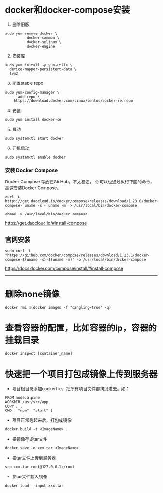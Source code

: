 
# docker和docker-compose安装

1. 删除旧版

```
sudo yum remove docker \
          docker-common \
          docker-selinux \
          docker-engine
```

2.  安装库

```
sudo yum install -y yum-utils \
  device-mapper-persistent-data \
  lvm2
```

3. 配置stable repo
```
sudo yum-config-manager \
    --add-repo \
    https://download.docker.com/linux/centos/docker-ce.repo
```
4. 安装
```
sudo yum install docker-ce
```
5. 启动
```
sudo systemctl start docker
```

6. 开机启动

```
sudo systemctl enable docker
```


### 安装 Docker Compose

Docker Compose 存放在Git Hub，不太稳定。 
你可以也通过执行下面的命令，高速安装Docker Compose。
```
curl -L https://get.daocloud.io/docker/compose/releases/download/1.23.0/docker-compose-`uname -s`-`uname -m` > /usr/local/bin/docker-compose
```
```
chmod +x /usr/local/bin/docker-compose
```

https://get.daocloud.io/#install-compose

## 官网安装
```
sudo curl -L "https://github.com/docker/compose/releases/download/1.23.1/docker-compose-$(uname -s)-$(uname -m)" -o /usr/local/bin/docker-compose
```
https://docs.docker.com/compose/install/#install-compose

---


# 删除none镜像
```
docker rmi $(docker images -f "dangling=true" -q)
```

# 查看容器的配置，比如容器的ip，容器的挂载目录
```
docker inspect [container_name]
```

# 快速把一个项目打包成镜像上传到服务器
- 项目根目录添加dockerfile，把所有项目文件都拷贝进去。如：
```
FROM node:alpine
WORKDIR /usr/src/app
COPY . .
CMD [ "npm", "start" ]
```

- 项目正常跑起来后，打包成镜像
```
docker build -t <ImageName> .
```

- 把镜像存成tar文件
```
docker save -o xxx.tar <ImageName>
```

- 把tar文件上传到服务器
```
scp xxx.tar root@127.0.0.1:/root
```

- 把tar文件载入镜像
```
docker load --input xxx.tar
```